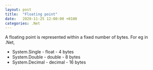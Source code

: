 ```yaml
---
layout: post
title:  "Floating point"
date:   2020-11-25 12:00:00 +0100
categories: .Net
---
```


A floating point is represented within a fixed number of bytes.
For eg in .Net, 
* System.Single - float - 4 bytes
* System.Double - double - 8 bytes
* System.Decimal - decimal - 16 bytes